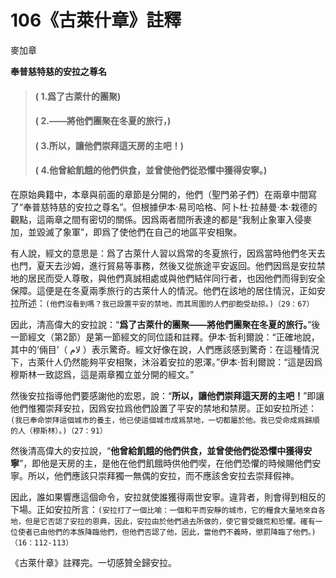 # 106《古萊什章》註釋

麥加章

**奉普慈特慈的安拉之尊名**

> #### ( 1.爲了古萊什的團聚)
> #### ( 2.——將他們團聚在冬夏的旅行，) 
> #### ( 3.所以，讓他們崇拜這天房的主吧！)
> #### ( 4.他曾給飢餓的他們供食，並曾使他們從恐懼中獲得安寧。)

在原始典籍中，本章與前面的章節是分開的，他們（聖門弟子們）在兩章中間寫了“奉普慈特慈的安拉之尊名”。但根據伊本·易司哈格、阿卜杜·拉赫曼·本·栽德的觀點，這兩章之間有密切的關係。因爲兩者間所表達的都是“我制止象軍入侵麥加，並毀滅了象軍”，即爲了使他們在自己的地區平安相聚。

有人說，經文的意思是：爲了古萊什人習以爲常的冬夏旅行，因爲當時他們冬天去也門，夏天去沙姆，進行貿易等事務，然後又從旅途平安返回。他們因爲是安拉禁地的居民而受人尊敬，與他們真誠相處或與他們結伴同行者，也因他們而得到安全保障。這便是在冬夏兩季旅行的古萊什人的情況。他們在該地的居住情況，正如安拉所述：`(他們沒看到嗎？我已設置平安的禁地，而其周圍的人們卻飽受劫掠。)（29：67）`

因此，清高偉大的安拉說：“**爲了古萊什的團聚——將他們團聚在冬夏的旅行。**”後一節經文（第2節）是第一節經文的同位語和註釋。伊本·哲利爾說：“正確地說，其中的‘倆目’（ لام ）表示驚奇。經文好像在說，人們應該感到驚奇：在這種情況下，古萊什人仍然能夠平安相聚，沐浴着安拉的恩澤。”伊本·哲利爾說：“這是因爲穆斯林一致認爲，這是兩章獨立並分開的經文。”

然後安拉指導他們要感謝他的宏恩，說：“**所以，讓他們崇拜這天房的主吧！**”即讓他們惟獨崇拜安拉，因爲安拉爲他們設置了平安的禁地和禁房。正如安拉所述：`(我已奉命崇拜這個城市的養主，他已使這個城市成爲禁地，一切都屬於他。我已受命成爲歸順的人（穆斯林）。)（27：91）`

然後清高偉大的安拉說，“**他曾給飢餓的他們供食，並曾使他們從恐懼中獲得安寧**”，即他是天房的主，是他在他們飢餓時供他們喫，在他們恐懼的時候賜他們安寧。所以，他們應該只崇拜獨一無偶的安拉，而不應該舍安拉去崇拜假神。

因此，誰如果響應這個命令，安拉就使誰獲得兩世安寧。違背者，則會得到相反的下場。正如安拉所言：`(安拉打了一個比喻：一個和平而安靜的城市，它的糧食大量地來自各地，但是它否認了安拉的恩典，因此，安拉由於他們過去所做的，使它嘗受饑荒和恐懼。確有一位使者已由他們的本族降臨他們，但他們否認了他，因此，當他們不義時，懲罰降臨了他們。)（16：112-113）`

《古萊什章》註釋完。一切感贊全歸安拉。
